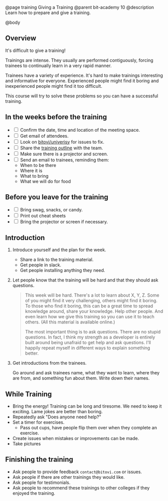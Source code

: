 @page training Giving a Training
@parent bit-academy 10
@description Learn how to prepare and give a training.

@body


## Overview

It's difficult to give a training!

Trainings are intense. They usually
are performed contiguously, forcing trainees to continually learn
in a very rapid manner.

Trainees have a variety of experience.  It's hard to make trainings
interesting and informative for everyone.  Experienced people might
find it boring and inexperienced people might find it too difficult.

This course will try to solve these problems so you can
have a successful training.

## In the weeks before the training

- <input type="checkbox"/> Confirm the date, time and location of the meeting space.
- <input type="checkbox"/> Get email of attendees.
- <input type="checkbox"/> Look on [bitovi/univerisy](https://github.com/bitovi/training/issues) for issues to fix.
- <input type="checkbox"/> Share the [training outline](https://docs.google.com/document/d/1ehhhfqWTKJBsrvvnZXCd8BxH56gbdjFKd36-U8fLdlo/edit#) with the team.
- <input type="checkbox"/> Make sure there is a projector and screen.
- <input type="checkbox"/> Send an email to trainees, reminding them:
  - When to be there
  - Where it is
  - What to bring
  - What we will do for food


## Before you leave for the training


- <input type="checkbox"/> Bring swag, snacks, or candy.
- <input type="checkbox"/> Print out cheat sheets
- <input type="checkbox"/> Bring the projector or screen if necessary.

## Introduction

1. Introduce yourself and the plan for the week.

   - Share a link to the training material.
   - Get people in slack.
   - Get people installing anything they need.

2. Let people know that the training will be hard
   and that they should ask questions.

   > This week will be hard. There's a lot to learn about X, Y, Z.
   > Some of you might find it very challenging, others might find it boring.
   > To those who find it boring, this can be a great time to spread knowledge
   > around, share your knowledge.  Help other people.  And even
   > learn how we give this training so you can use it to teach others.
   > (All this material is available online.)
   >
   > The most important thing is to ask questions. There are
   > no stupid questions.  In fact, I think my strength as a developer
   > is entirely built around being unafraid to get help and ask questions.
   > I'll happily repeat myself in different ways to explain something better.

3. Get introductions from the trainees.

   Go around and ask trainees name, what they want to learn,
   where they are from, and something fun about them. Write down their names.



## While Training

- Bring the energy! Training can be long and tiresome. We need to keep it
  exciting.  Lame jokes are better than boring.
- Repeatedly ask "Does anyone need help?"
- Set a timer for exercises.
  - Pass out cups, have people flip them over when they complete an
    exercise.
- Create issues when mistakes or improvements can be made.
- Take pictures

## Finishing the training


- Ask people to provide feedback `contact@bitovi.com` or issues.
- Ask people if there are other trainings they would like.
- Ask people for testimonials.
- Ask people to recommend these trainings to other colleges if they
  enjoyed the training.
